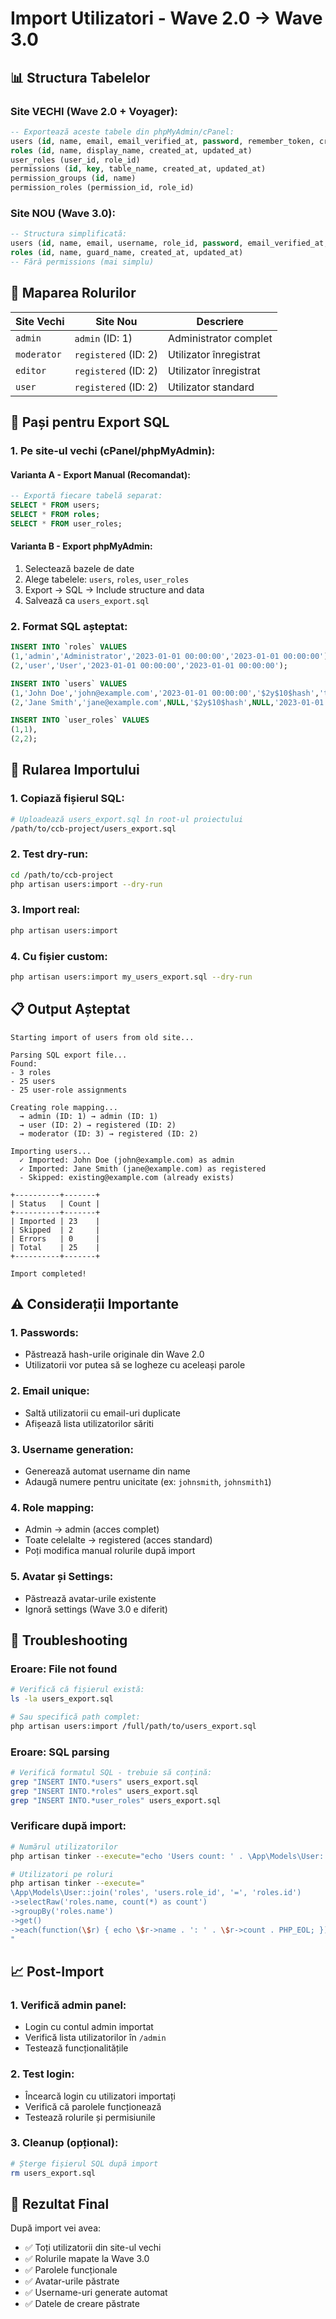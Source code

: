 # Import Utilizatori - Wave 2.0 → Wave 3.0

## 📊 **Structura Tabelelor**

### **Site VECHI (Wave 2.0 + Voyager):**
```sql
-- Exportează aceste tabele din phpMyAdmin/cPanel:
users (id, name, email, email_verified_at, password, remember_token, created_at, updated_at, avatar, settings)
roles (id, name, display_name, created_at, updated_at)  
user_roles (user_id, role_id)
permissions (id, key, table_name, created_at, updated_at)
permission_groups (id, name)
permission_roles (permission_id, role_id)
```

### **Site NOU (Wave 3.0):**
```sql
-- Structura simplificată:
users (id, name, email, username, role_id, password, email_verified_at, avatar, created_at, updated_at)
roles (id, name, guard_name, created_at, updated_at)
-- Fără permissions (mai simplu)
```

## 🎯 **Maparea Rolurilor**

| Site Vechi | Site Nou | Descriere |
|------------|----------|-----------|
| `admin` | `admin` (ID: 1) | Administrator complet |
| `moderator` | `registered` (ID: 2) | Utilizator înregistrat |
| `editor` | `registered` (ID: 2) | Utilizator înregistrat |
| `user` | `registered` (ID: 2) | Utilizator standard |

## 📁 **Pași pentru Export SQL**

### **1. Pe site-ul vechi (cPanel/phpMyAdmin):**

#### **Varianta A - Export Manual (Recomandat):**
```sql
-- Exportă fiecare tabelă separat:
SELECT * FROM users;
SELECT * FROM roles; 
SELECT * FROM user_roles;
```

#### **Varianta B - Export phpMyAdmin:**
1. Selectează bazele de date
2. Alege tabelele: `users`, `roles`, `user_roles`
3. Export → SQL → Include structure and data
4. Salvează ca `users_export.sql`

### **2. Format SQL așteptat:**
```sql
INSERT INTO `roles` VALUES 
(1,'admin','Administrator','2023-01-01 00:00:00','2023-01-01 00:00:00'),
(2,'user','User','2023-01-01 00:00:00','2023-01-01 00:00:00');

INSERT INTO `users` VALUES 
(1,'John Doe','john@example.com','2023-01-01 00:00:00','$2y$10$hash','token','2023-01-01 00:00:00','2023-01-01 00:00:00','avatar.jpg',NULL),
(2,'Jane Smith','jane@example.com',NULL,'$2y$10$hash',NULL,'2023-01-01 00:00:00','2023-01-01 00:00:00',NULL,NULL);

INSERT INTO `user_roles` VALUES 
(1,1),
(2,2);
```

## 🚀 **Rularea Importului**

### **1. Copiază fișierul SQL:**
```bash
# Uploadează users_export.sql în root-ul proiectului
/path/to/ccb-project/users_export.sql
```

### **2. Test dry-run:**
```bash
cd /path/to/ccb-project
php artisan users:import --dry-run
```

### **3. Import real:**
```bash
php artisan users:import
```

### **4. Cu fișier custom:**
```bash
php artisan users:import my_users_export.sql --dry-run
```

## 📋 **Output Așteptat**

```
Starting import of users from old site...

Parsing SQL export file...
Found:
- 3 roles
- 25 users  
- 25 user-role assignments

Creating role mapping...
  → admin (ID: 1) → admin (ID: 1)
  → user (ID: 2) → registered (ID: 2)
  → moderator (ID: 3) → registered (ID: 2)

Importing users...
  ✓ Imported: John Doe (john@example.com) as admin
  ✓ Imported: Jane Smith (jane@example.com) as registered
  - Skipped: existing@example.com (already exists)

+----------+-------+
| Status   | Count |
+----------+-------+
| Imported | 23    |
| Skipped  | 2     |
| Errors   | 0     |
| Total    | 25    |
+----------+-------+

Import completed!
```

## ⚠️ **Considerații Importante**

### **1. Passwords:**
- Păstrează hash-urile originale din Wave 2.0
- Utilizatorii vor putea să se logheze cu aceleași parole

### **2. Email unique:**
- Saltă utilizatorii cu email-uri duplicate
- Afișează lista utilizatorilor săriti

### **3. Username generation:**
- Generează automat username din name
- Adaugă numere pentru unicitate (ex: `johnsmith`, `johnsmith1`)

### **4. Role mapping:**
- Admin → admin (acces complet)  
- Toate celelalte → registered (acces standard)
- Poți modifica manual rolurile după import

### **5. Avatar și Settings:**
- Păstrează avatar-urile existente
- Ignoră settings (Wave 3.0 e diferit)

## 🔧 **Troubleshooting**

### **Eroare: File not found**
```bash
# Verifică că fișierul există:
ls -la users_export.sql

# Sau specifică path complet:
php artisan users:import /full/path/to/users_export.sql
```

### **Eroare: SQL parsing**
```bash
# Verifică formatul SQL - trebuie să conțină:
grep "INSERT INTO.*users" users_export.sql
grep "INSERT INTO.*roles" users_export.sql  
grep "INSERT INTO.*user_roles" users_export.sql
```

### **Verificare după import:**
```bash
# Numărul utilizatorilor
php artisan tinker --execute="echo 'Users count: ' . \App\Models\User::count();"

# Utilizatori pe roluri  
php artisan tinker --execute="
\App\Models\User::join('roles', 'users.role_id', '=', 'roles.id')
->selectRaw('roles.name, count(*) as count')
->groupBy('roles.name')
->get()
->each(function(\$r) { echo \$r->name . ': ' . \$r->count . PHP_EOL; });
"
```

## 📈 **Post-Import**

### **1. Verifică admin panel:**
- Login cu contul admin importat
- Verifică lista utilizatorilor în `/admin`
- Testează funcționalitățile

### **2. Test login:**
- Încearcă login cu utilizatori importați
- Verifică că parolele funcționează
- Testează rolurile și permisiunile

### **3. Cleanup (opțional):**
```bash
# Șterge fișierul SQL după import
rm users_export.sql
```

## 🎯 **Rezultat Final**

După import vei avea:
- ✅ Toți utilizatorii din site-ul vechi
- ✅ Rolurile mapate la Wave 3.0
- ✅ Parolele funcționale  
- ✅ Avatar-urile păstrate
- ✅ Username-uri generate automat
- ✅ Datele de creare păstrate
